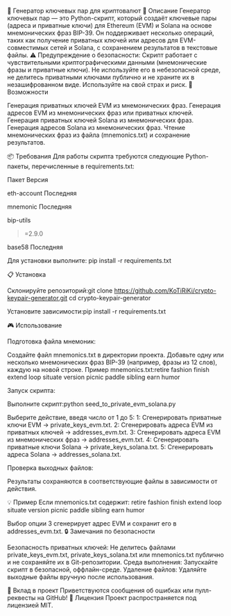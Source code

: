 📝 Генератор ключевых пар для криптовалют
🌟 Описание
Генератор ключевых пар — это Python-скрипт, который создаёт ключевые пары (адреса и приватные ключи) для Ethereum (EVM) и Solana на основе мнемонических фраз BIP-39. Он поддерживает несколько операций, таких как получение приватных ключей или адресов для EVM-совместимых сетей и Solana, с сохранением результатов в текстовые файлы.
⚠️ Предупреждение о безопасности: Скрипт работает с чувствительными криптографическими данными (мнемонические фразы и приватные ключи). Не используйте его в небезопасной среде, не делитесь приватными ключами публично и не храните их в незашифрованном виде. Используйте на свой страх и риск.
🚀 Возможности

Генерация приватных ключей EVM из мнемонических фраз.
Генерация адресов EVM из мнемонических фраз или приватных ключей.
Генерация приватных ключей Solana из мнемонических фраз.
Генерация адресов Solana из мнемонических фраз.
Чтение мнемонических фраз из файла (mnemonics.txt) и сохранение результатов.

📦 Требования
Для работы скрипта требуются следующие Python-пакеты, перечисленные в requirements.txt:



Пакет
Версия



eth-account
Последняя


mnemonic
Последняя


bip-utils
>=2.9.0


base58
Последняя


Для установки выполните:
pip install -r requirements.txt

📋 Установка

Склонируйте репозиторий:git clone https://github.com/KoTiRiKi/crypto-keypair-generator.git
cd crypto-keypair-generator


Установите зависимости:pip install -r requirements.txt



🎮 Использование

Подготовка файла мнемоник:

Создайте файл mnemonics.txt в директории проекта.
Добавьте одну или несколько мнемонических фраз BIP-39 (например, фразы из 12 слов), каждую на новой строке.
Пример mnemonics.txt:retire fashion finish extend loop situate version picnic paddle sibling earn humor




Запуск скрипта:

Выполните скрипт:python seed_to_private_evm_solana.py


Выберите действие, введя число от 1 до 5:
1: Сгенерировать приватные ключи EVM → private_keys_evm.txt.
2: Сгенерировать адреса EVM из приватных ключей → addresses_evm.txt.
3: Сгенерировать адреса EVM из мнемонических фраз → addresses_evm.txt.
4: Сгенерировать приватные ключи Solana → private_keys_solana.txt.
5: Сгенерировать адреса Solana → addresses_solana.txt.




Проверка выходных файлов:

Результаты сохраняются в соответствующие файлы в зависимости от действия.



💡 Пример
Если mnemonics.txt содержит:
retire fashion finish extend loop situate version picnic paddle sibling earn humor

Выбор опции 3 сгенерирует адрес EVM и сохранит его в addresses_evm.txt.
🔒 Замечания по безопасности

Безопасность приватных ключей: Не делитесь файлами private_keys_evm.txt, private_keys_solana.txt или mnemonics.txt публично и не сохраняйте их в Git-репозитории.
Среда выполнения: Запускайте скрипт в безопасной, оффлайн-среде.
Удаление файлов: Удаляйте выходные файлы вручную после использования.

🤝 Вклад в проект
Приветствуются сообщения об ошибках или пулл-реквесты на GitHub!
📜 Лицензия
Проект распространяется под лицензией MIT.
